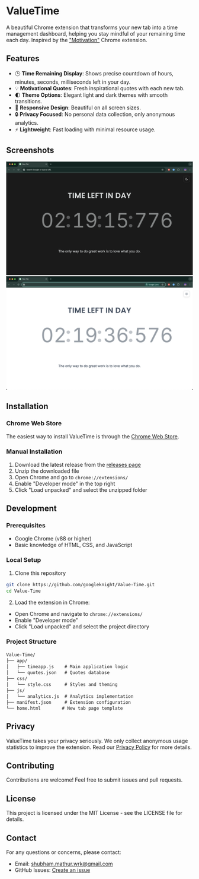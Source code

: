# ValueTime

A beautiful Chrome extension that transforms your new tab into a time management dashboard, helping you stay mindful of your remaining time each day. Inspired by the ["Motivation"](https://goo.gl/0jLNqw) Chrome extension.

## Features

- 🕒 **Time Remaining Display**: Shows precise countdown of hours, minutes, seconds, milliseconds left in your day.
- 💡 **Motivational Quotes**: Fresh inspirational quotes with each new tab.
- 🌓 **Theme Options**: Elegant light and dark themes with smooth transitions.
- 📱 **Responsive Design**: Beautiful on all screen sizes.
- 🔒 **Privacy Focused**: No personal data collection, only anonymous analytics.
- ⚡ **Lightweight**: Fast loading with minimal resource usage.

## Screenshots

<p align="center">
  <img src="https://raw.githubusercontent.com/googleknight/Value-Time/master/Dark.png" alt="Dark Theme Screenshot"/>
  <img src="https://raw.githubusercontent.com/googleknight/Value-Time/master/Light.png" alt="Light Theme Screenshot"/> 
</p>

## Installation

### Chrome Web Store
The easiest way to install ValueTime is through the [Chrome Web Store](https://chrome.google.com/webstore/detail/valuetime/badapfgpjjaagnahmlfkhpomblifhiaj).

### Manual Installation
1. Download the latest release from the [releases page](https://github.com/googleknight/Value-Time/releases)
2. Unzip the downloaded file
3. Open Chrome and go to `chrome://extensions/`
4. Enable "Developer mode" in the top right
5. Click "Load unpacked" and select the unzipped folder

## Development

### Prerequisites
- Google Chrome (v88 or higher)
- Basic knowledge of HTML, CSS, and JavaScript

### Local Setup
1. Clone this repository
```bash
git clone https://github.com/googleknight/Value-Time.git
cd Value-Time
```

2. Load the extension in Chrome:
- Open Chrome and navigate to `chrome://extensions/`
- Enable "Developer mode"
- Click "Load unpacked" and select the project directory

### Project Structure
```
Value-Time/
├── app/
│   ├── timeapp.js    # Main application logic
│   └── quotes.json   # Quotes database
├── css/
│   └── style.css     # Styles and theming
├── js/
│   └── analytics.js  # Analytics implementation
├── manifest.json     # Extension configuration
└── home.html        # New tab page template
```

## Privacy

ValueTime takes your privacy seriously. We only collect anonymous usage statistics to improve the extension. Read our [Privacy Policy](PRIVACY.md) for more details.

## Contributing

Contributions are welcome! Feel free to submit issues and pull requests.

## License

This project is licensed under the MIT License - see the LICENSE file for details.

## Contact

For any questions or concerns, please contact:
- Email: shubham.mathur.wrk@gmail.com
- GitHub Issues: [Create an issue](https://github.com/googleknight/Value-Time/issues)
